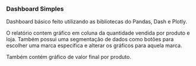 ### Dashboard Simples


Dashboard básico feito utilizando as bibliotecas do Pandas, Dash e Plotly. 

O relatório contem gráfico em coluna da quantidade vendida por produto e loja. Também possui uma segmentação de dados
como botões para escolher uma marca especifica e alterar os gráficos para aquela marca.

Também contém gráfico de valor final por produto.

